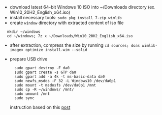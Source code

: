 - download latest 64-bit Windows 10 ISO into ~/Downloads directory (ex. Win10_20H2_English_x64.iso)
- install necessary tools:
  ```sudo pkg install 7-zip wimlib```
 - create ```window``` directory with extracted content of iso file
  ```
    mkdir ~/windows
    cd ~/windows; 7z x ~/Downloads/Win10_20H2_English_x64.iso
  ```
- after extraction, compress the size by running
  ```cd sources; doas wimlib-imagex optimize install.wim --solid```
- prepare USB drive
  ```
    sudo gpart destroy -F da0
    sudo gpart create -s GTP da0
    sudo gpart add -a 4k -t ms-basic-data da0
    sudo newfs_msdos -F 32 -L Windows10 /dev/da0p1
    sudo mount -t msdosfs /dev/da0p1 /mnt
    sudo cp -R ~/windows/ /mnt/
    sudo umount /mnt
    sudo sync
  ```
  
  instruction based on this [post](https://forums.freebsd.org/threads/creating-a-windows-10-bootable-usb-stick-using-freebsd.77429/)
  

